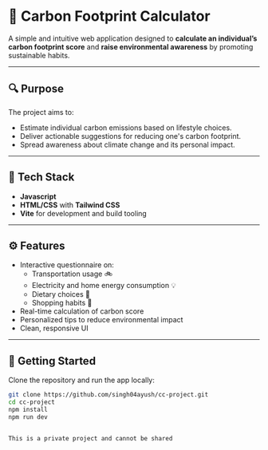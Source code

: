 

# 🌿 Carbon Footprint Calculator

A simple and intuitive web application designed to **calculate an individual’s carbon footprint score** and **raise environmental awareness** by promoting sustainable habits.

---

## 🔍 Purpose

The project aims to:
- Estimate individual carbon emissions based on lifestyle choices.
- Deliver actionable suggestions for reducing one's carbon footprint.
- Spread awareness about climate change and its personal impact.

---

## 🧰 Tech Stack

- **Javascript**
- **HTML/CSS** with **Tailwind CSS**
- **Vite** for development and build tooling

---

## ⚙️ Features

- Interactive questionnaire on:
  - Transportation usage 🚲
  - Electricity and home energy consumption 💡
  - Dietary choices 🥦
  - Shopping habits 🛒
- Real-time calculation of carbon score
- Personalized tips to reduce environmental impact
- Clean, responsive UI

---

## 🚀 Getting Started

Clone the repository and run the app locally:

```bash
git clone https://github.com/singh04ayush/cc-project.git
cd cc-project
npm install
npm run dev


This is a private project and cannot be shared

